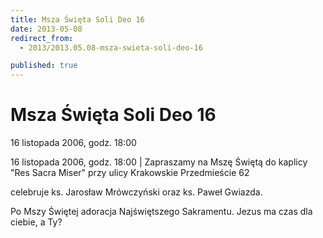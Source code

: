 ```yaml
---
title: Msza Święta Soli Deo 16
date: 2013-05-08
redirect_from: 
  - 2013/2013.05.08-msza-swieta-soli-deo-16

published: true
---
```




# Msza Święta Soli Deo 16

<time>16 listopada 2006, godz. 18:00</time>

16 listopada 2006, godz. 18:00 | Zapraszamy na Mszę Świętą do kaplicy "Res Sacra Miser" przy ulicy Krakowskie Przedmieście 62

celebruje ks. Jarosław Mrówczyński oraz ks. Paweł Gwiazda.



Po Mszy Świętej adoracja Najświętszego Sakramentu. Jezus ma czas dla ciebie, a Ty?

<!--{{json:{"created_date":"2013-05-08 20:59:32","publish_down":"0000-00-00 00:00:00","id":"393"}}}-->